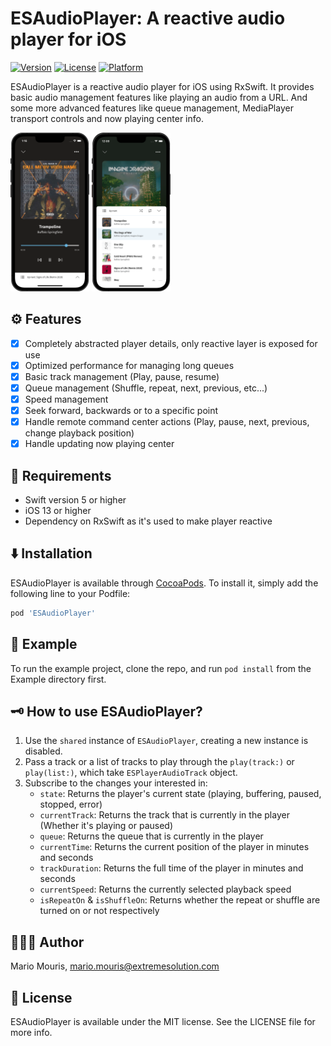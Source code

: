 # ESAudioPlayer: A reactive audio player for iOS

[![Version](https://img.shields.io/cocoapods/v/ESAudioPlayer.svg?style=flat)](https://cocoapods.org/pods/ESAudioPlayer)
[![License](https://img.shields.io/cocoapods/l/ESAudioPlayer.svg?style=flat)](https://cocoapods.org/pods/ESAudioPlayer)
[![Platform](https://img.shields.io/cocoapods/p/ESAudioPlayer.svg?style=flat)](https://cocoapods.org/pods/ESAudioPlayer)

ESAudioPlayer is a reactive audio player for iOS using RxSwift. It provides basic audio management features like playing an audio from a URL. And some more advanced features like queue management, MediaPlayer transport controls and now playing center info.

<img src="assets/screenshot-1.png" width="25%" /> <img src="assets/screenshot-3.png" width="25%" />

## ⚙️ Features
- [x] Completely abstracted player details, only reactive layer is exposed for use
- [x] Optimized performance for managing long queues
- [x] Basic track management (Play, pause, resume)
- [x] Queue management (Shuffle, repeat, next, previous, etc...)
- [x] Speed management
- [x] Seek forward, backwards or to a specific point
- [x] Handle remote command center actions (Play, pause, next, previous, change playback position)
- [x] Handle updating now playing center

## 📝 Requirements
* Swift version 5 or higher
* iOS 13 or higher
* Dependency on RxSwift as it's used to make player reactive

## ⬇️ Installation
ESAudioPlayer is available through [CocoaPods](https://cocoapods.org). To install
it, simply add the following line to your Podfile:

```ruby
pod 'ESAudioPlayer'
```

## 📱 Example
To run the example project, clone the repo, and run `pod install` from the Example directory first.

## 🗝 How to use ESAudioPlayer?
1. Use the `shared` instance of `ESAudioPlayer`, creating a new instance is disabled.
2. Pass a track or a list of tracks to play through the `play(track:)` or `play(list:)`, which take `ESPlayerAudioTrack` object.
3. Subscribe to the changes your interested in:
    * `state`: Returns the player's current state (playing, buffering, paused, stopped, error)
    * `currentTrack`: Returns the track that is currently in the player (Whether it's playing or paused)
    * `queue`: Returns the queue that is currently in the player
    * `currentTime`: Returns the current position of the player in minutes and seconds
    * `trackDuration`: Returns the full time of the player in minutes and seconds
    * `currentSpeed`: Returns the currently selected playback speed
    * `isRepeatOn` & `isShuffleOn`: Returns whether the repeat or shuffle are turned on or not respectively


## 👨🏽‍💻 Author
Mario Mouris, mario.mouris@extremesolution.com

## 📄 License
ESAudioPlayer is available under the MIT license. See the LICENSE file for more info.
